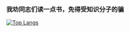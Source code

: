 ### **我劝同志们读一点书，免得受知识分子的骗**

[![Top Langs](https://github-readme-stats.vercel.app/api/top-langs/?username=xgbnl&layout=compact)](https://github.com/anuraghazra/github-readme-stats)
